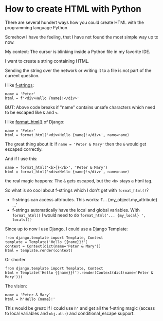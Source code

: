 # How to create HTML with Python

There are several hundert ways how you could create HTML with the
programming language Python.

Somehow I have the feeling, that I have not found the most simple way up to now.

My context: The cursor is blinking inside a Python file in my favorite IDE.

I want to create a string containing HTML.

Sending the string over the network or writing it to a file is not part of the
current question.

I like [f-strings](https://docs.python.org/3/tutorial/inputoutput.html#formatted-string-literals):

```
name = 'Peter'
html = f'<div>Hello {name}!</div>'
```

BUT: Above code breaks if "name" contains unsafe characters which need to be escaped like `&` and `<`.

I like [format_html()](https://docs.djangoproject.com/en/3.1/ref/utils/#django.utils.html.format_html) of Django:

```
name = 'Peter'
html = format_html('<div>Hello {name}!</div>', name=name)
```

The great thing about it: If `name = 'Peter & Mary'` then the `&` would get escaped correctly.

And if I use this:
```
name = format_html('<b>{}</b>', 'Peter & Mary')
html = format_html('<div>Hello {name}!</div>', name=name)
```

the real magic happens: The `&` gets escaped, but the `<b>` stays a html tag.

So what is so cool about f-strings which I don't get with `format_html()`?

- f-strings can access attributes. This works: f'... {my_object.my_attribute} ...'
- f-strings automatically have the local and global variables. With `format_html()` I would need to do `format_html('... {my_local} ', locals())`

Since up to now I use Django, I could use a Django Template:

```
from django.template import Template, Context
template = Template('Hello {{name}}!')
context = Context(dict(name='Peter & Mary'))
html = template.render(context)
```

Or shorter
```
from django.template import Template, Context
html = Template('Hello {{name}}!').render(Context(dict(name='Peter & Mary')))
```

The vision:

```
name = 'Peter & Mary`
html = h'Hello {name}!'
```

This would be great: If I could use `h'` and get all the f-string magic (access to local variables and `obj.attr`) and conditional_escape support.

